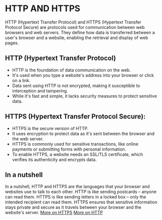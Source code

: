 # HTTP AND HTTPS

HTTP (Hypertext Transfer Protocol) and HTTPS (Hypertext Transfer Protocol Secure) are protocols used for communication between web browsers and web servers. They define how data is transferred between a user's browser and a website, enabling the retrieval and display of web pages.

## HTTP (Hypertext Transfer Protocol)

- HTTP is the foundation of data communication on the web.
- It's used when you type a website's address into your browser or click on a link.
- Data sent using HTTP is not encrypted, making it susceptible to interception and tampering.
- While it's fast and simple, it lacks security measures to protect sensitive data.

## HTTPS (Hypertext Transfer Protocol Secure):

- HTTPS is the secure version of HTTP.
- It uses encryption to protect data as it's sent between the browser and the web server.
- HTTPS is commonly used for sensitive transactions, like online payments or submitting forms with personal information.
- To enable HTTPS, a website needs an SSL/TLS certificate, which verifies its authenticity and encrypts data.

## In a nutshell

In a nutshell, HTTP and HTTPS are the languages that your browser and websites use to talk to each other. HTTP is like sending postcards – anyone can read them. HTTPS is like sending letters in a locked box – only the intended recipient can read them. HTTPS ensures that sensitive information stays private and secure as it travels between your browser and the website's server.
[More on HTTPS](https://en.wikipedia.org/wiki/HTTPS)
[More on HTTP](https://en.wikipedia.org/wiki/HTTP)
